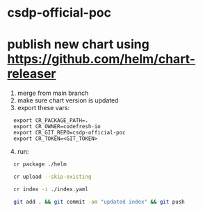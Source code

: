 # csdp-official-poc

# publish new chart using https://github.com/helm/chart-releaser

1. merge from main branch
2. make sure chart version is updated
3. export these vars:
```
  export CR_PACKAGE_PATH=.
  export CR_OWNER=codefresh-io
  export CR_GIT_REPO=csdp-official-poc
  export CR_TOKEN=<GIT_TOKEN>
```
4. run:
```bash
  cr package ./helm

  cr upload --skip-existing

  cr index -i ./index.yaml

  git add . && git commit -am "updated index" && git push
```

